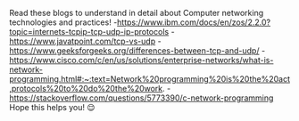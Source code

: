 Read these blogs to understand in detail about Computer networking technologies and practices!
-https://www.ibm.com/docs/en/zos/2.2.0?topic=internets-tcpip-tcp-udp-ip-protocols
-https://www.javatpoint.com/tcp-vs-udp
-https://www.geeksforgeeks.org/differences-between-tcp-and-udp/
-https://www.cisco.com/c/en/us/solutions/enterprise-networks/what-is-network-programming.html#:~:text=Network%20programming%20is%20the%20act,protocols%20to%20do%20the%20work.
-https://stackoverflow.com/questions/5773390/c-network-programming
Hope this helps you! 😌